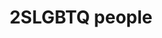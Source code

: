 ---
title: 2SLGBTQ people
longTitle: '2SLGBTQ+ people'
tags:
- gccommon
usedFor:
- "[[2SLGBTQI people]]"
---